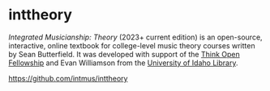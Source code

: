 # inttheory

*Integrated Musicianship: Theory* (2023+ current edition) is an open-source, interactive, online textbook for college-level music theory courses written by Sean Butterfield.
It was developed with support of the [Think Open Fellowship](https://www.lib.uidaho.edu/open/) and Evan Williamson from the [University of Idaho Library](https://www.lib.uidaho.edu/). 

<https://github.com/intmus/inttheory>
